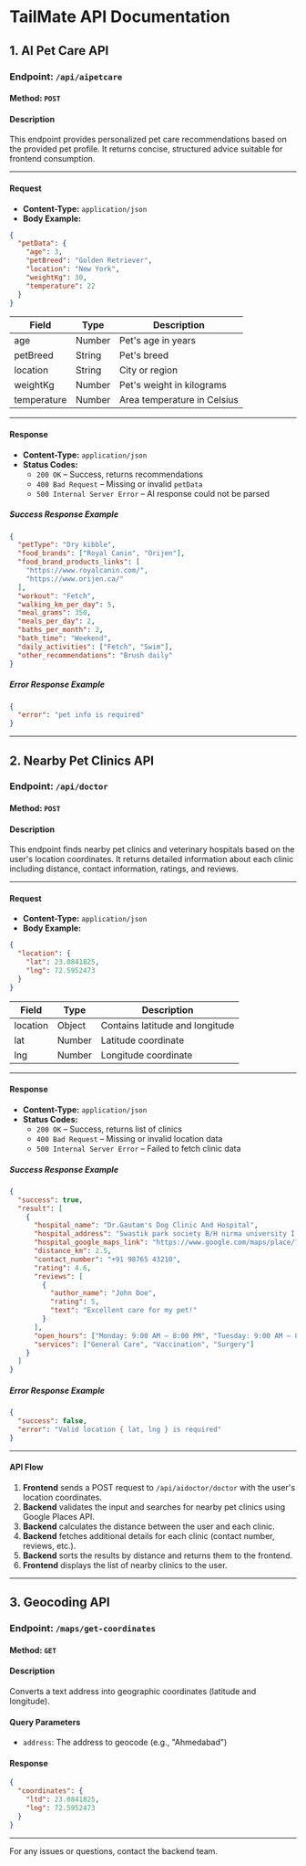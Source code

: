 # TailMate API Documentation

## 1. AI Pet Care API

### Endpoint: `/api/aipetcare`

#### Method: `POST`

#### Description
This endpoint provides personalized pet care recommendations based on the provided pet profile. It returns concise, structured advice suitable for frontend consumption.

---

#### Request
- **Content-Type:** `application/json`
- **Body Example:**

```json
{
  "petData": {
    "age": 3,
    "petBreed": "Golden Retriever",
    "location": "New York",
    "weightKg": 30,
    "temperature": 22
  }
}
```

| Field         | Type    | Description                       |
|-------------- |---------|-----------------------------------|
| age           | Number  | Pet's age in years                |
| petBreed      | String  | Pet's breed                       |
| location      | String  | City or region                    |
| weightKg      | Number  | Pet's weight in kilograms         |
| temperature   | Number  | Area temperature in Celsius       |

---

#### Response
- **Content-Type:** `application/json`
- **Status Codes:**
  - `200 OK` – Success, returns recommendations
  - `400 Bad Request` – Missing or invalid `petData`
  - `500 Internal Server Error` – AI response could not be parsed

##### **Success Response Example**
```json
{
  "petType": "Dry kibble",
  "food_brands": ["Royal Canin", "Orijen"],
  "food_brand_products_links": [
    "https://www.royalcanin.com/",
    "https://www.orijen.ca/"
  ],
  "workout": "Fetch",
  "walking_km_per_day": 5,
  "meal_grams": 350,
  "meals_per_day": 2,
  "baths_per_month": 2,
  "bath_time": "Weekend",
  "daily_activities": ["Fetch", "Swim"],
  "other_recommendations": "Brush daily"
}
```

##### **Error Response Example**
```json
{
  "error": "pet info is required"
}
```

---

## 2. Nearby Pet Clinics API

### Endpoint: `/api/doctor`

#### Method: `POST`

#### Description
This endpoint finds nearby pet clinics and veterinary hospitals based on the user's location coordinates. It returns detailed information about each clinic including distance, contact information, ratings, and reviews.

---

#### Request
- **Content-Type:** `application/json`
- **Body Example:**

```json
{
  "location": {
    "lat": 23.0841825,
    "lng": 72.5952473
  }
}
```

| Field         | Type    | Description                       |
|-------------- |---------|-----------------------------------|
| location      | Object  | Contains latitude and longitude   |
| lat           | Number  | Latitude coordinate               |
| lng           | Number  | Longitude coordinate              |

---

#### Response
- **Content-Type:** `application/json`
- **Status Codes:**
  - `200 OK` – Success, returns list of clinics
  - `400 Bad Request` – Missing or invalid location data
  - `500 Internal Server Error` – Failed to fetch clinic data

##### **Success Response Example**
```json
{
  "success": true,
  "result": [
    {
      "hospital_name": "Dr.Gautam's Dog Clinic And Hospital",
      "hospital_address": "Swastik park society B/H nirma university I.O.C, 26, Tragad Rd, Chandkheda, Ahmedabad",
      "hospital_google_maps_link": "https://www.google.com/maps/place/?q=place_id:ChIJKU2vRUSDXjkRM1Omi_7z-os",
      "distance_km": 2.5,
      "contact_number": "+91 98765 43210",
      "rating": 4.6,
      "reviews": [
        {
          "author_name": "John Doe",
          "rating": 5,
          "text": "Excellent care for my pet!"
        }
      ],
      "open_hours": ["Monday: 9:00 AM – 8:00 PM", "Tuesday: 9:00 AM – 8:00 PM"],
      "services": ["General Care", "Vaccination", "Surgery"]
    }
  ]
}
```

##### **Error Response Example**
```json
{
  "success": false,
  "error": "Valid location { lat, lng } is required"
}
```

---

#### API Flow
1. **Frontend** sends a POST request to `/api/aidoctor/doctor` with the user's location coordinates.
2. **Backend** validates the input and searches for nearby pet clinics using Google Places API.
3. **Backend** calculates the distance between the user and each clinic.
4. **Backend** fetches additional details for each clinic (contact number, reviews, etc.).
5. **Backend** sorts the results by distance and returns them to the frontend.
6. **Frontend** displays the list of nearby clinics to the user.

---

## 3. Geocoding API

### Endpoint: `/maps/get-coordinates`

#### Method: `GET`

#### Description
Converts a text address into geographic coordinates (latitude and longitude).

#### Query Parameters
- `address`: The address to geocode (e.g., "Ahmedabad")

#### Response
```json
{
  "coordinates": {
    "ltd": 23.0841825,
    "lng": 72.5952473
  }
}
```

---

For any issues or questions, contact the backend team.
